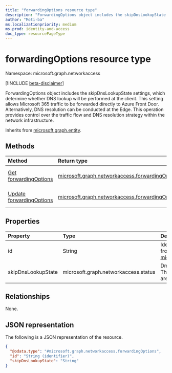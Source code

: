 ```yaml
---
title: "forwardingOptions resource type"
description: "ForwardingOptions object includes the skipDnsLookupState settings, which determine whether DNS lookup will be performed at the client. This setting allows Microsoft 365 traffic to be forwarded directly to Azure Front Door. Alternatively, DNS resolution can be conducted at the Edge. This operation provides control over the traffic flow and DNS resolution strategy within the network infrastructure."
author: "Moti-ba"
ms.localizationpriority: medium
ms.prod: identity-and-access
doc_type: resourcePageType
---
```


# forwardingOptions resource type

Namespace: microsoft.graph.networkaccess

[!INCLUDE [beta-disclaimer](../../includes/beta-disclaimer.md)]

ForwardingOptions object includes the skipDnsLookupState settings, which determine whether DNS lookup will be performed at the client. This setting allows Microsoft 365 traffic to be forwarded directly to Azure Front Door. Alternatively, DNS resolution can be conducted at the Edge. This operation provides control over the traffic flow and DNS resolution strategy within the network infrastructure.

Inherits from [microsoft.graph.entity](../resources/entity.md).

## Methods
|Method|Return type|Description|
|:---|:---|:---|
|[Get forwardingOptions](../api/networkaccess-forwardingoptions-get.md)|[microsoft.graph.networkaccess.forwardingOptions](../resources/networkaccess-forwardingoptions.md)|Read the properties and relationships of a [microsoft.graph.networkaccess.forwardingOptions](../resources/networkaccess-forwardingoptions.md) object.|
|[Update forwardingOptions](../api/networkaccess-forwardingoptions-update.md)|[microsoft.graph.networkaccess.forwardingOptions](../resources/networkaccess-forwardingoptions.md)|Update the properties of a [microsoft.graph.networkaccess.forwardingOptions](../resources/networkaccess-forwardingoptions.md) object.|

## Properties
|Property|Type|Description|
|:---|:---|:---|
|id|String|Identifier. Inherited from [microsoft.graph.entity](../resources/entity.md).|
|skipDnsLookupState|microsoft.graph.networkaccess.status|Dns lookup options. The possible values are: `enabled`, `disabled`.|

## Relationships
None.

## JSON representation
The following is a JSON representation of the resource.
<!-- {
  "blockType": "resource",
  "keyProperty": "id",
  "@odata.type": "microsoft.graph.networkaccess.forwardingOptions",
  "baseType": "microsoft.graph.entity",
  "openType": false
}
-->
``` json
{
  "@odata.type": "#microsoft.graph.networkaccess.forwardingOptions",
  "id": "String (identifier)",
  "skipDnsLookupState": "String"
}
```

